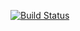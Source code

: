 [![Build Status](https://travis-ci.org/Seputaes/bttl.io.svg?branch=master)](https://travis-ci.org/Seputaes/bttl.io)
